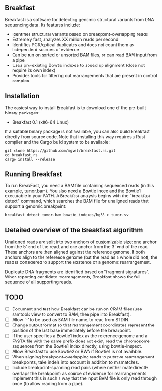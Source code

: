 Breakfast
---------

Breakfast is a software for detecting genomic structural variants from DNA sequencing data. Its features include:
- Identifies structural variants based on breakpoint-overlapping reads
- Extremely fast, analyzes XX million reads per second
- Identifies PCR/optical duplicates and does not count them as independent sources of evidence
- Can be run on sorted or unsorted BAM files, or can read BAM input from a pipe
- Uses pre-existing Bowtie indexes to speed up alignment (does not require its own index)
- Provides tools for filtering out rearrangements that are present in control samples


Installation
------------

The easiest way to install Breakfast is to download one of the pre-built binary packages:
- Breakfast 0.1 (x86-64 Linux)

If a suitable binary package is not available, you can also build Breakfast directly from source code. Note that installing this way requires a Rust compiler and the Cargo build system to be available:
```
git clone https://github.com/mgvel/breakfast.rs.git
cd breakfast.rs
cargo install --release
```


Running Breakfast
-----------------

To run BreakFast, you need a BAM file containing sequenced reads (in this example, tumor.bam). You also need a Bowtie index and the Bowtie1 executable in your PATH. A Breakfast analysis begins with the "breakfast detect" command, which searches the BAM file for unaligned reads that support a genomic breakpoint:
```
breakfast detect tumor.bam bowtie_indexes/hg38 > tumor.sv
```




Detailed overview of the Breakfast algorithm
--------------------------------------------

Unaligned reads are split into two anchors of customizable size: one anchor from the 5' end of the read, and one anchor from the 3' end of the read. These anchors are then aligned against the reference genome. If both anchors align to the reference genome (but the read as a whole did not), the read is considered to support the existence of a genomic rearrangement.

Duplicate DNA fragments are identified based on "fragment signatures". When reporting candidate rearrangements, Breakfast shows the full sequence of all supporting reads.

TODO
----
- [ ] Document and test how Breakfast can be run on CRAM files (use samtools view to convert to BAM, then pipe into Breakfast).
- [ ] Allow '-' to be used as BAM file name, to read from STDIN.
- [ ] Change output format so that rearrangement coordinates represent the position of the last base immediately before the breakpoint.
- [ ] If the user specifies a Bowtie1 index as the reference genome and a FASTA file with the same prefix does not exist, read the chromosome sequences from the Bowtie1 index directly, using bowtie-inspect.
- [ ] Allow Breakfast to use Bowtie2 or BWA if Bowtie1 is not available.
- [ ] When aligning breakpoint-overlapping reads to putative rearrangement breakpoints, take indels into account in addition to mismatches.
- [ ] Include breakpoint-spanning read pairs (where neither mate directly overlaps the breakpoint) as source of evidence for rearrangements. Implement this in such a way that the input BAM file is only read through once (to allow reading from a pipe).
